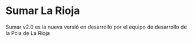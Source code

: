 # Sumar La Rioja
Sumar v2.0 es la nueva versió en desarrollo por el equipo de desarrollo de la Pcia de La Rioja
